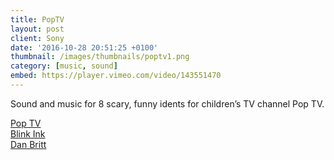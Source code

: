 ```yaml
---
title: PopTV
layout: post
client: Sony
date: '2016-10-28 20:51:25 +0100'
thumbnail: /images/thumbnails/poptv1.png
category: [music, sound]
embed: https://player.vimeo.com/video/143551470
---
```


Sound and music for 8 scary, funny idents for children’s TV channel Pop TV.

[Pop TV](http://www.popfun.co.uk/)  
[Blink Ink](http://blinkink.co.uk/)  
[Dan Britt](http://www.danielbritt.co.uk/)
